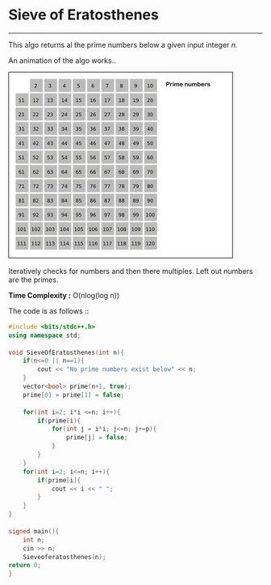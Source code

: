 # Sieve of Eratosthenes 

---

This algo returns al the prime numbers below a given input integer *n.*

An animation of the algo works..

![1694948347067](image/readme/1694948347067.png)

Iteratively checks for numbers and then there multiples. Left out numbers are the primes.

**Time Complexity :** O(nlog(log n))

The code is as follows :: 

```cpp
#include <bits/stdc++.h>
using namespace std;

void SieveOfEratosthenes(int n){
	if(n<=0 || n==1){
		cout << "No prime numbers exist below" << n;
	}
	vector<bool> prime(n+1, true);
	prime[0] = prime[1] = false;

	for(int i=2; i*i <=n; i++){
		if(prime[i){
			for(int j = i*i; j<=n; j+=p){
				prime[j] = false;
			}
		}
	}
	for(int i=2; i<=n; i++){
		if(prime[i]{
			cout << i << " ";
		}
	}
}

signed main(){
	int n;
	cin >> n;
	Sieveoferatosthenes(n);
return 0;
}
```
